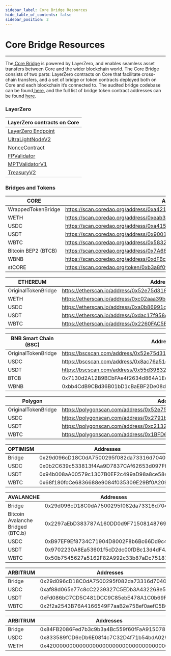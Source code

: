 ```yaml
---
sidebar_label: Core Bridge Resources
hide_table_of_contents: false
sidebar_position: 2
---
```


# Core Bridge Resources
---

The[ Core Bridge](https://bridge.coredao.org/) is powered by LayerZero, and enables seamless asset transfers between Core and the wider blockchain world. The Core Bridge consists of two parts: LayerZero contracts on Core that facilitate cross-chain transfers, and a set of bridge or token contracts deployed both on Core and each blockchain it’s connected to. The audited bridge codebase can be found[ here](https://github.com/LayerZero-Labs/wrapped-asset-bridge), and the full list of bridge token contract addresses can be found [here](./core-bridge-resources.md).

### LayerZero

| LayerZero contracts on Core                                                                       |
| ------------------------------------------------------------------------------------------------- |
| [LayerZero Endpoint](https://scan.coredao.org/address/0x9740ff91f1985d8d2b71494ae1a2f723bb3ed9e4) |
| [UltraLightNodeV2](https://scan.coredao.org/address/0x66a71dcef29a0ffbdbe3c6a460a3b5bc225cd675)   |
| [NonceContract](https://scan.coredao.org/address/0x2d61dcdd36f10b22176e0433b86f74567d529aaa)      |
| [FPValidator](https://scan.coredao.org/address/0x3c2269811836af69497e5f486a85d7316753cf62)        |
| [MPTValidatorV1](https://scan.coredao.org/address/0xb6319cc6c8c27a8f5daf0dd3df91ea35c4720dd7)     |
| [TreasuryV2](https://scan.coredao.org/address/0x5b19bd330a84c049b62d5b0fc2ba120217a18c1c)         |

### Bridges and Tokens

| CORE         | Addresses                                                                          |
| ------------ | ---------------------------------------------------------------------------------- |
| WrappedTokenBridge | https://scan.coredao.org/address/0xa4218e1f39da4aadac971066458db56e901bcbde  |
| WETH | https://scan.coredao.org/address/0xeab3ac417c4d6df6b143346a46fee1b847b50296                |
| USDC | https://scan.coredao.org/address/0xa4151b2b3e269645181dccf2d426ce75fcbdeca9                |
| USDT | https://scan.coredao.org/address/0x900101d06a7426441ae63e9ab3b9b0f63be145f1                |
| WBTC | https://scan.coredao.org/address/0x5832f53d147b3d6Cd4578B9CBD62425C7ea9d0Bd                |
| Bitcoin BEP2  (BTCB) | https://scan.coredao.org/address/0x7A6888c85eDBA8E38F6C7E0485212da602761C08                |
| WBNB | https://scan.coredao.org/address/0xdFBc618d3c48e553Cb197F42482A0795bef7fe28                |
| stCORE | https://scan.coredao.org/token/0xb3a8f0f0da9ffc65318aa39e55079796093029ad                |

| ETHEREUM         | Addresses                                                                  |
| ------------ | ------------------------------------------------------------------------------ |
| OriginalTokenBridge| https://etherscan.io/address/0x52e75d318cfb31f9a2edfa2dfee26b161255b233  |
| WETH | https://etherscan.io/address/0xc02aaa39b223fe8d0a0e5c4f27ead9083c756cc2                |
| USDC | https://etherscan.io/address/0xa0b86991c6218b36c1d19d4a2e9eb0ce3606eb48                |
| USDT | https://etherscan.io/address/0xdac17f958d2ee523a2206206994597c13d831ec7                |
| WBTC | https://etherscan.io/address/0x2260FAC5E5542a773Aa44fBCfeDf7C193bc2C599                |


| BNB Smart Chain (BSC)         | Addresses                                                    |
| ----------------------------- | ------------------------------------------------------------ |
| OriginalTokenBridge |https://bscscan.com/address/0x52e75d318cfb31f9a2edfa2dfee26b161255b233  |
| USDC | https://bscscan.com/address/0x8ac76a51cc950d9822d68b83fe1ad97b32cd580d                |
| USDT |https://bscscan.com/address/0x55d398326f99059ff775485246999027b3197955                 |
| BTCB | 0x7130d2A12B9BCbFAe4f2634d864A1Ee1Ce3Ead9c                                            |
| WBNB | 0xbb4CdB9CBd36B01bD1cBaEBF2De08d9173bc095c                                            |


| Polygon                       | Addresses                                                    |
| ----------------------------- | ------------------------------------------------------------ |
| OriginalTokenBridge | https://polygonscan.com/address/0x52e75d318cfb31f9a2edfa2dfee26b161255b233 |
| USDC| https://polygonscan.com/address/0x2791bca1f2de4661ed88a30c99a7a9449aa84174               |
| USDT | https://polygonscan.com/address/0xc2132d05d31c914a87c6611c10748aeb04b58e8f                |
| WBTC | https://polygonscan.com/address/0x1BFD67037B42Cf73acF2047067bd4F2C47D9BfD6 |


| OPTIMISM         | Addresses                                                                 |
| ----------------------------- | ------------------------------------------------------------ |
| Bridge                        | 0x29d096cD18C0dA7500295f082da73316d704031A                   |
| USDC                          | 0x0b2C639c533813f4Aa9D7837CAf62653d097Ff85                   |
| USDT                          | 0x94b008aA00579c1307B0EF2c499aD98a8ce58e58                   |
| WBTC                          | 0x68f180fcCe6836688e9084f035309E29Bf0A2095                   |

| AVALANCHE                     | Addresses                                                    |
| ----------------------------- | ------------------------------------------------------------ |
| Bridge                        | 0x29d096cD18C0dA7500295f082da73316d704031A                   |
| Bitcoin Avalanche Bridged (BTC.b) | 0x2297aEbD383787A160DD0d9F71508148769342E3               |
| USDC                          | 0xB97EF9Ef8734C71904D8002F8b6Bc66Dd9c48a6E                   |
| USDT                          | 0x9702230A8Ea53601f5cD2dc00fDBc13d4dF4A8c7                   |
| WBTC                          | 0x50b7545627a5162F82A992c33b87aDc75187B218                   |


| ARBITRUM                      | Addresses                                                    |
| ----------------------------- | ------------------------------------------------------------ |
| Bridge                        | 0x29d096cD18C0dA7500295f082da73316d704031A                   |
| USDC                          | 0xaf88d065e77c8cC2239327C5EDb3A432268e5831                   |
| USDT                          | 0xFd086bC7CD5C481DCC9C85ebE478A1C0b69FCbb9                   |
| WBTC                          | 0x2f2a2543B76A4166549F7aaB2e75Bef0aefC5B0f                   |

| ARBITRUM                      | Addresses                                                    |
| ----------------------------- | ------------------------------------------------------------ |
| Bridge                        | 0x84FB2086Fed7b3c9b3a4Bc559f60fFaA91507879                   |
| USDC                          | 0x833589fCD6eDb6E08f4c7C32D4f71b54bdA02913                   |
| WETH                          | 0x4200000000000000000000000000000000000006                   |

